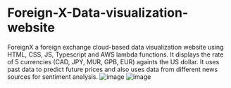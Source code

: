 # Foreign-X-Data-visualization-website
ForeignX a foreign exchange cloud-based data visualization website using HTML, CSS, JS, Typescript and AWS lambda functions.
It displays the rate of 5 currencies (CAD, JPY, MUR, GPB, EUR) againts the US dollar. 
It uses past data to predict future prices and also uses data from different news sources for sentiment analysis. 
![image](https://github.com/user-attachments/assets/6fd4a6d0-39df-463c-8215-b1a959f77123)
![image](https://github.com/user-attachments/assets/cb708492-605b-45ac-a467-f0e64ea91670)
